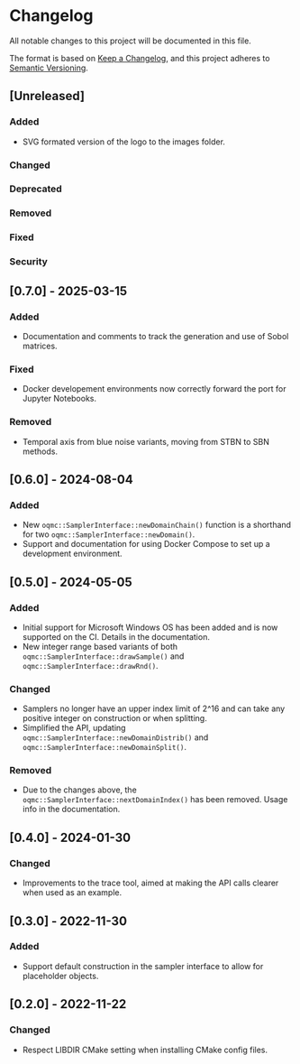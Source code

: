 # Changelog

All notable changes to this project will be documented in this file.

The format is based on [Keep a Changelog](https://keepachangelog.com/en/1.0.0/),
and this project adheres to [Semantic Versioning](https://semver.org/spec/v2.0.0.html).

## [Unreleased]

### Added

- SVG formated version of the logo to the images folder.

### Changed
### Deprecated
### Removed
### Fixed
### Security

## [0.7.0] - 2025-03-15

### Added

- Documentation and comments to track the generation and use of Sobol matrices.

### Fixed

- Docker developement environments now correctly forward the port for Jupyter Notebooks.

### Removed

- Temporal axis from blue noise variants, moving from STBN to SBN methods.

## [0.6.0] - 2024-08-04

### Added

- New `oqmc::SamplerInterface::newDomainChain()` function is a shorthand for two `oqmc::SamplerInterface::newDomain()`.
- Support and documentation for using Docker Compose to set up a development environment.

## [0.5.0] - 2024-05-05

### Added

- Initial support for Microsoft Windows OS has been added and is now supported on the CI. Details in the documentation.
- New integer range based variants of both `oqmc::SamplerInterface::drawSample()` and `oqmc::SamplerInterface::drawRnd()`.

### Changed

- Samplers no longer have an upper index limit of 2^16 and can take any positive integer on construction or when splitting.
- Simplified the API, updating `oqmc::SamplerInterface::newDomainDistrib()` and `oqmc::SamplerInterface::newDomainSplit()`.

### Removed

- Due to the changes above, the `oqmc::SamplerInterface::nextDomainIndex()` has been removed. Usage info in the documentation.

## [0.4.0] - 2024-01-30

### Changed

- Improvements to the trace tool, aimed at making the API calls clearer when used as an example.

## [0.3.0] - 2022-11-30

### Added

- Support default construction in the sampler interface to allow for placeholder objects.

## [0.2.0] - 2022-11-22

### Changed

- Respect LIBDIR CMake setting when installing CMake config files.
